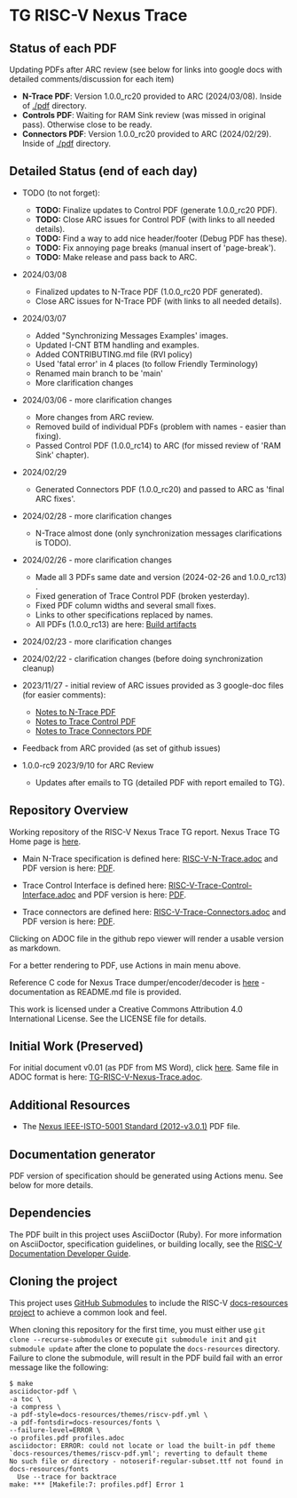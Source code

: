 # TG RISC-V Nexus Trace

## Status of each PDF

Updating PDFs after ARC review (see below for links into google docs with detailed comments/discussion for each item)

* **N-Trace PDF**: Version 1.0.0_rc20 provided to ARC (2024/03/08). Inside of [./pdf](./pdf) directory.
* **Controls PDF**: Waiting for RAM Sink review (was missed in original pass). Otherwise close to be ready.
* **Connectors PDF**: Version 1.0.0_rc20 provided to ARC (2024/02/29). Inside of [./pdf](./pdf) directory.

## Detailed Status (end of each day)

* TODO (to not forget):
  * **TODO:** Finalize updates to Control PDF (generate 1.0.0_rc20 PDF).
  * **TODO:** Close ARC issues for Control PDF (with links to all needed details).
  * **TODO:** Find a way to add nice header/footer (Debug PDF has these).
  * **TODO:** Fix annoying page breaks (manual insert of 'page-break').
  * **TODO:** Make release and pass back to ARC.

* 2024/03/08
  * Finalized updates to N-Trace PDF (1.0.0_rc20 PDF generated).
  * Close ARC issues for N-Trace PDF (with links to all needed details).

* 2024/03/07
  * Added "Synchronizing Messages Examples' images.
  * Updated I-CNT BTM handling and examples.
  * Added CONTRIBUTING.md file (RVI policy)
  * Used 'fatal error' in 4 places (to follow Friendly Terminology)
  * Renamed main branch to be 'main'
  * More clarification changes
  
* 2024/03/06 - more clarification changes
  * More changes from ARC review.
  * Removed build of individual PDFs (problem with names - easier than fixing).
  * Passed Control PDF (1.0.0_rc14) to ARC (for missed review of 'RAM Sink' chapter).

* 2024/02/29
  * Generated Connectors PDF (1.0.0_rc20) and passed to ARC as 'final ARC fixes'.

* 2024/02/28 - more clarification changes

  * N-Trace almost done (only synchronization messages clarifications is TODO).

* 2024/02/26 - more clarification changes

  * Made all 3 PDFs same date and version (2024-02-26 and 1.0.0_rc13)  .
  * Fixed generation of Trace Control PDF (broken yesterday).
  * Fixed PDF column widths and several small fixes.
  * Links to other specifications replaced by names.
  * All PDFs (1.0.0_rc13) are here: [Build artifacts](https://github.com/riscv-non-isa/tg-nexus-trace/actions/runs/8056565103)

* 2024/02/23 - more clarification changes

* 2024/02/22 - clarification changes (before doing synchronization cleanup)

* 2023/11/27 - initial review of ARC issues provided as 3 google-doc files (for easier comments):
  
  * [Notes to N-Trace PDF](https://docs.google.com/document/d/1h__c0Kc7TQAWMh5bw9cNC9bl_IGqyY_ylPV14uc2xj0)
  * [Notes to Trace Control PDF](https://docs.google.com/document/d/1u-38MaR0gwWTkSDfgIp7YXk9xNdySPZNIA50UENZQWE)
  * [Notes to Trace Connectors PDF](https://docs.google.com/document/d/1iNbB7-nTiQQ4vQBzLqxtBDQxT51QeUQMd9MFOe0jsBs)

* Feedback from ARC provided (as set of github issues)

* 1.0.0-rc9 2023/9/10 for ARC Review

  * Updates after emails to TG (detailed PDF with report emailed to TG).
 
## Repository Overview

Working repository of the RISC-V Nexus Trace TG report.  Nexus Trace TG Home page is [here](https://lists.riscv.org/g/tech-nexus).

* Main N-Trace specification is defined here: [RISC-V-N-Trace.adoc](./docs/RISC-V-N-Trace.adoc) and PDF version is here: [PDF](./pdfs/RISC-V-N-Trace.pdf).

* Trace Control Interface is defined here: [RISC-V-Trace-Control-Interface.adoc](./docs/RISC-V-Trace-Control-Interface.adoc)  and PDF version is here: [PDF](./pdfs/RISC-V-Trace-Control-Interface.pdf).

* Trace connectors are defined here: [RISC-V-Trace-Connectors.adoc](./docs/RISC-V-Trace-Connectors.adoc) and PDF version is here: [PDF](./pdfs/RISC-V-Trace-Connectors.pdf).

Clicking on ADOC file in the github repo viewer will render a usable version as markdown.

For a better rendering to PDF, use Actions in main menu above.

Reference C code for Nexus Trace dumper/encoder/decoder is [here](./refcode/c) - documentation as README.md file is provided.

This work is licensed under a Creative Commons Attribution 4.0
International License. See the LICENSE file for details.

## Initial Work (Preserved)

For initial document v0.01 (as PDF from MS Word), click [here](./pdfs/RISC-V-Nexus-Trace-Spec-2019-10-29.pdf).
Same file in ADOC format is here: [TG-RISC-V-Nexus-Trace.adoc](./docs/initial/RISC-V-Nexus-Trace-Spec.adoc).

## Additional Resources

- The [Nexus IEEE-ISTO-5001 Standard (2012-v3.0.1)](./docs/nexus-standard/IEEE-ISTO-5001-2012-v3.0.1-Nexus-Standard.pdf) PDF file.

## Documentation generator

PDF version of specification should be generated using Actions menu. See below for more details.

## Dependencies
The PDF built in this project uses AsciiDoctor (Ruby). For more information
on AsciiDoctor, specification guidelines, or building locally, see the 
[RISC-V Documentation Developer Guide](https://github.com/riscv/docs-dev-guide).

## Cloning the project
This project uses 
[GitHub Submodules](https://git-scm.com/book/en/v2/Git-Tools-Submodules) 
to include the RISC-V 
[docs-resources project](https://github.com/riscv/docs-resources)
to achieve a common look and feel.

When cloning this repository for the first time, you must either use 
`git clone --recurse-submodules` or execute `git submodule init` and 
`git submodule update` after the clone to populate the `docs-resources` 
directory. Failure to clone the submodule, will result in the PDF build 
fail with an error message like the following:

```
$ make
asciidoctor-pdf \
-a toc \
-a compress \
-a pdf-style=docs-resources/themes/riscv-pdf.yml \
-a pdf-fontsdir=docs-resources/fonts \
--failure-level=ERROR \
-o profiles.pdf profiles.adoc
asciidoctor: ERROR: could not locate or load the built-in pdf theme `docs-resources/themes/riscv-pdf.yml'; reverting to default theme
No such file or directory - notoserif-regular-subset.ttf not found in docs-resources/fonts
  Use --trace for backtrace
make: *** [Makefile:7: profiles.pdf] Error 1
```
